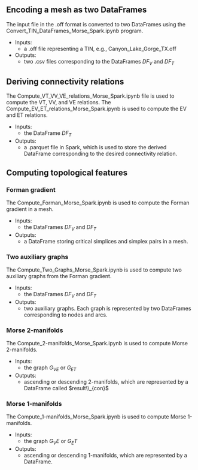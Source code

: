 ## Encoding a mesh as two DataFrames

The input file in the .off format is converted to two DataFrames using the Convert_TIN_DataFrames_Morse_Spark.ipynb program.
* Inputs:
  - a .off file representing a TIN, e.g., Canyon_Lake_Gorge_TX.off
* Outputs:
  - two .csv files corresponding to the DataFrames $DF_V$ and $DF_T$


## Deriving connectivity relations
The Compute_VT_VV_VE_relations_Morse_Spark.ipynb file is used to compute the VT, VV, and VE relations. The Compute_EV_ET_relations_Morse_Spark.ipynb is used to compute the EV and ET relations.
* Inputs:
  - the DataFrame $DF_T$
* Outputs:
  - a .parquet file in Spark, which is used to store the derived DataFrame corresponding to the desired connectivity relation.

## Computing topological features

### Forman gradient
The Compute_Forman_Morse_Spark.ipynb is used to compute the Forman gradient in a mesh.
* Inputs:
  - the DataFrames $DF_V$ and $DF_T$
* Outputs:
  - a DataFrame storing critical simplices and simplex pairs in a mesh.
 
### Two auxiliary graphs 
The Compute_Two_Graphs_Morse_Spark.ipynb is used to compute two auxiliary graphs from the Forman gradient.
* Inputs:
  - the DataFrames $DF_V$ and $DF_T$
* Outputs:
  - two auxiliary graphs. Each graph is represented by two DataFrames corresponding to nodes and arcs.

### Morse 2-manifolds
The Compute_2-manifolds_Morse_Spark.ipynb is used to compute Morse 2-manifolds.
* Inputs:
  - the graph $G_{VE}$ or $G_{ET}$
* Outputs:
  - ascending or descending 2-manifolds, which are represented by a DataFrame called $result\\_{con}$

### Morse 1-manifolds
The Compute_1-manifolds_Morse_Spark.ipynb is used to compute Morse 1-manifolds.
* Inputs:
  - the graph $G_VE$ or $G_ET$
* Outputs:
  - ascending or descending 1-manifolds, which are represented by a DataFrame.
